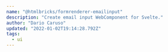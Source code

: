 ```yaml
---
name: "@htmlbricks/formrenderer-emailinput"
description: "Create email input WebComponent for Svelte."
author: "Dario Caruso"
updated: "2022-01-02T19:14:28.792Z"
tags: 
  - ui
---
```

